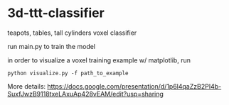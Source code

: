 # 3d-ttt-classifier
teapots, tables, tall cylinders voxel classifier

run main.py to train the model

in order to visualize a voxel training example w/ matplotlib, run 

```python visualize.py -f path_to_example```

More details: https://docs.google.com/presentation/d/1p6l4qaZzB2PI4b-SuxfJwzB9118txeLAxuAp428vEAM/edit?usp=sharing
